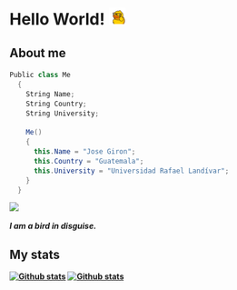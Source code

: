 <h1> Hello World! <img src="https://raw.githubusercontent.com/Jocagi/Jocagi/master/duck%20gif.gif" width="30px"> </h1>

## About me

``` csharp
Public class Me
  {
    String Name;
    String Country;
    String University;
  
    Me()
    {
      this.Name = "Jose Giron";
      this.Country = "Guatemala";
      this.University = "Universidad Rafael Landívar";
    }
  }
```

<img src="https://avatars2.githubusercontent.com/u/42883411?s=400&u=bbb16a320815b3d943db7920a8f941025396ae33&v=4" width="180px">

<em><b>I am a bird in disguise.</em>

## My stats

[![Github stats](https://github-readme-stats.vercel.app/api?username=Jocagi&hide=issues&show_icons=true&include_all_commits=true&theme=vision-friendly-dark&line_height=27)](https://github.com/anuraghazra/github-readme-stats)
[![Github stats](https://github-readme-stats.vercel.app/api/top-langs/?username=Jocagi&layout=compact&theme=vision-friendly-dark)](https://github.com/anuraghazra/github-readme-stats)

<!--
**Jocagi/Jocagi** is a ✨ _special_ ✨ repository because its `README.md` (this file) appears on your GitHub profile.

Here are some ideas to get you started:

- 🔭 I’m currently working on ...
- 🌱 I’m currently learning ...
- 👯 I’m looking to collaborate on ...
- 🤔 I’m looking for help with ...
- 💬 Ask me about ...
- 📫 How to reach me: ...
- 😄 Pronouns: ...
- ⚡ Fun fact: ...
-->
